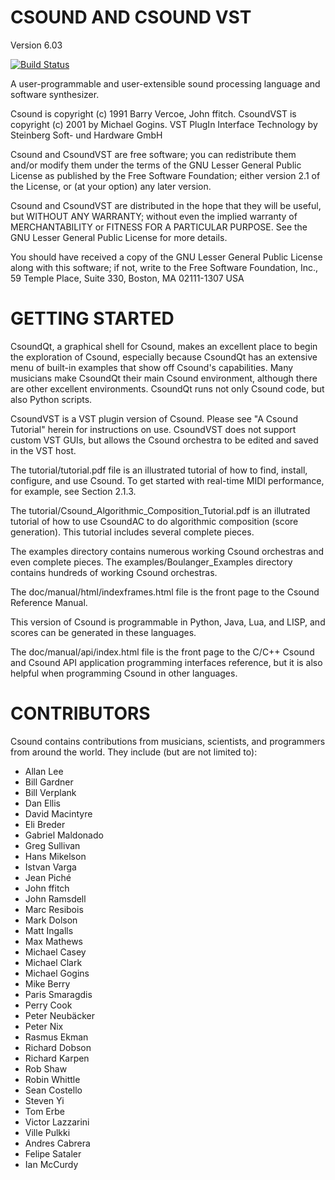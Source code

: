 # CSOUND AND CSOUND VST
Version 6.03

[![Build Status](https://travis-ci.org/csound/csound.svg?branch=develop)](https://travis-ci.org/csound/csound)

A user-programmable and user-extensible sound processing language
and software synthesizer.

Csound is copyright (c) 1991 Barry Vercoe, John ffitch.
CsoundVST is copyright (c) 2001 by Michael Gogins.
VST PlugIn Interface Technology by Steinberg Soft- und Hardware GmbH

Csound and CsoundVST are free software; you can redistribute them
and/or modify them under the terms of the GNU Lesser General Public
License as published by the Free Software Foundation; either
version 2.1 of the License, or (at your option) any later version.

Csound and CsoundVST are distributed in the hope that they will be useful,
but WITHOUT ANY WARRANTY; without even the implied warranty of
MERCHANTABILITY or FITNESS FOR A PARTICULAR PURPOSE.  See the
GNU Lesser General Public License for more details.

You should have received a copy of the GNU Lesser General Public
License along with this software; if not, write to the Free Software
Foundation, Inc., 59 Temple Place, Suite 330, Boston, MA
02111-1307 USA

# GETTING STARTED

CsoundQt, a graphical shell for Csound, makes an excellent place to begin 
the exploration of Csound, especially because CsoundQt has an extensive menu 
of built-in examples that show off Csound's capabilities. Many musicians make 
CsoundQt their main Csound environment, although there are other excellent 
environments. CsoundQt runs not only Csound code, but also Python scripts.

CsoundVST is a VST plugin version of Csound. Please see "A Csound Tutorial"
herein for instructions on use. CsoundVST does not support custom VST GUIs,
but allows the Csound orchestra to be edited and saved in the VST host.

The tutorial/tutorial.pdf file is an illustrated tutorial of how to 
find, install, configure, and use Csound. To get started with 
real-time MIDI performance, for example, see Section 2.1.3.

The tutorial/Csound_Algorithmic_Composition_Tutorial.pdf is an illutrated
tutorial of how to use CsoundAC to do algorithmic composition (score
generation). This tutorial includes several complete pieces.

The examples directory contains numerous working Csound orchestras and 
even complete pieces. The examples/Boulanger_Examples directory contains
hundreds of working Csound orchestras.

The doc/manual/html/indexframes.html file is the front page to the 
Csound Reference Manual.

This version of Csound is programmable in Python, Java, Lua, and LISP, 
and scores can be generated in these languages. 

The doc/manual/api/index.html file is the front page to the C/C++ 
Csound and Csound API application programming interfaces reference,
but it is also helpful when programming Csound in other languages.

# CONTRIBUTORS

Csound contains contributions from musicians, scientists, and programmers
from around the world. They include (but are not limited to):

* Allan Lee
* Bill Gardner
* Bill Verplank
* Dan Ellis
* David Macintyre
* Eli Breder
* Gabriel Maldonado
* Greg Sullivan
* Hans Mikelson
* Istvan Varga
* Jean Piché
* John ffitch
* John Ramsdell
* Marc Resibois
* Mark Dolson
* Matt Ingalls
* Max Mathews
* Michael Casey
* Michael Clark
* Michael Gogins
* Mike Berry
* Paris Smaragdis
* Perry Cook
* Peter Neubäcker
* Peter Nix
* Rasmus Ekman
* Richard Dobson
* Richard Karpen
* Rob Shaw
* Robin Whittle
* Sean Costello
* Steven Yi
* Tom Erbe
* Victor Lazzarini
* Ville Pulkki
* Andres Cabrera
* Felipe Sataler
* Ian McCurdy

